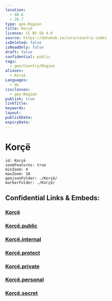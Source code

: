 ```yaml
---
location:
  - 40.6
  - 20.7
type: geo-Region
title: Korçë
license: CC BY-SA 4.0
source: https://datahub.io/core/country-codes
isDeleted: false
isReadOnly: false
draft: false
confidential: public
tags:
  - geo/Country/Region
aliases:
  - Korçë
Languages:
  - de
cssclasses:
  - geo-Region
publish: true
linkTitle:
keywords:
layout:
publishDate:
expiryDate:
---
```


# Korçë

```leaflet
id: Korçë
zoomFeatures: true 
minZoom: 4 
maxZoom: 18
geojsonFolder: ./Korçë/
markerFolder: ./Korçë/
```


## Confidential Links & Embeds: 

### [Korçë](/_Standards/Earth/Continent/Europe/Europe~South/Albania/Counties~Albania/Korçë.md) 

### [Korçë.public](/_public/Earth/Continent/Europe/Europe~South/Albania/Counties~Albania/Korçë.public.md) 

### [Korçë.internal](/_internal/Earth/Continent/Europe/Europe~South/Albania/Counties~Albania/Korçë.internal.md) 

### [Korçë.protect](/_protect/Earth/Continent/Europe/Europe~South/Albania/Counties~Albania/Korçë.protect.md) 

### [Korçë.private](/_private/Earth/Continent/Europe/Europe~South/Albania/Counties~Albania/Korçë.private.md) 

### [Korçë.personal](/_personal/Earth/Continent/Europe/Europe~South/Albania/Counties~Albania/Korçë.personal.md) 

### [Korçë.secret](/_secret/Earth/Continent/Europe/Europe~South/Albania/Counties~Albania/Korçë.secret.md)

